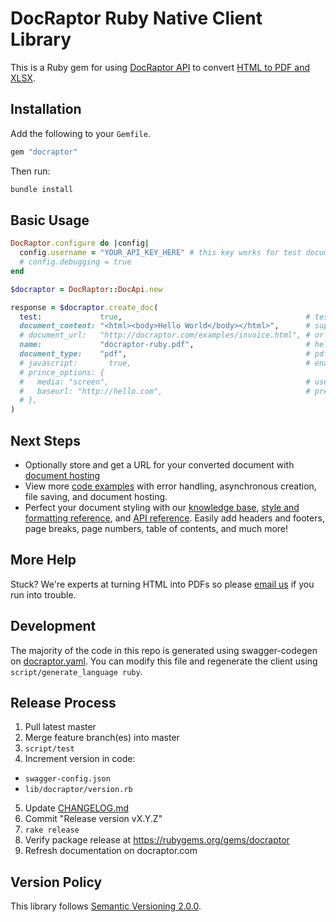 # DocRaptor Ruby Native Client Library

This is a Ruby gem for using [DocRaptor API](https://docraptor.com/documentation) to convert [HTML to PDF and XLSX](https://docraptor.com).


## Installation

Add the following to your `Gemfile`.

```ruby
gem "docraptor"
```

Then run:

```bash
bundle install
```


## Basic Usage

```ruby
DocRaptor.configure do |config|
  config.username = "YOUR_API_KEY_HERE" # this key works for test documents
  # config.debugging = true
end

$docraptor = DocRaptor::DocApi.new

response = $docraptor.create_doc(
  test:             true,                                         # test documents are free but watermarked
  document_content: "<html><body>Hello World</body></html>",      # supply content directly
  # document_url:   "http://docraptor.com/examples/invoice.html", # or use a url
  name:             "docraptor-ruby.pdf",                         # help you find a document later
  document_type:    "pdf",                                        # pdf or xls or xlsx
  # javascript:       true,                                       # enable JavaScript processing
  # prince_options: {
  #   media: "screen",                                            # use screen styles instead of print styles
  #   baseurl: "http://hello.com",                                # pretend URL when using document_content
  # },
)
```

## Next Steps

- Optionally store and get a URL for your converted document with [document hosting](https://docraptor.com/document-hosting)
- View more [code examples](examples) with error handling, asynchronous creation, file saving, and document hosting.
- Perfect your document styling with our [knowledge base](https://help.docraptor.com), [style and formatting reference](https://docraptor.com/documentation/style), and [API reference](https://docraptor.com/documentation/api). Easily add headers and footers, page breaks, page numbers, table of contents, and much more!

## More Help

Stuck? We're experts at turning HTML into PDFs so please [email us](mailto:support@docraptor.com) if you run into trouble.


## Development

The majority of the code in this repo is generated using swagger-codegen on [docraptor.yaml](docraptor.yaml). You can modify this file and regenerate the client using `script/generate_language ruby`.


## Release Process

1. Pull latest master
2. Merge feature branch(es) into master
3. `script/test`
4. Increment version in code:
  - `swagger-config.json`
  - `lib/docraptor/version.rb`
5. Update [CHANGELOG.md](CHANGELOG.md)
6. Commit "Release version vX.Y.Z"
7. `rake release`
8. Verify package release at https://rubygems.org/gems/docraptor
9. Refresh documentation on docraptor.com


## Version Policy

This library follows [Semantic Versioning 2.0.0](http://semver.org).
